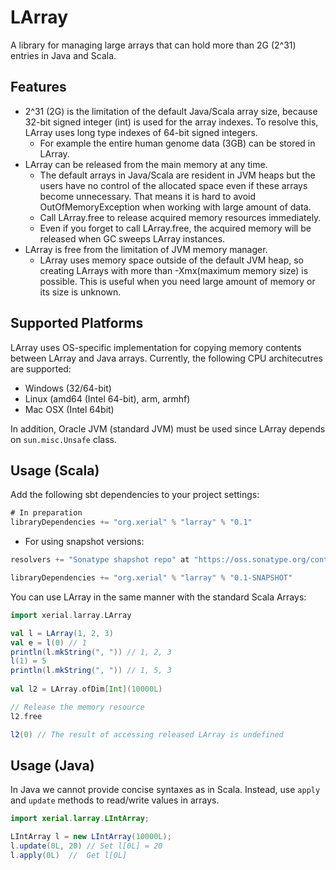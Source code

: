 LArray
=== 
A library for managing large arrays that can hold more than 2G (2^31) entries in Java and Scala.

## Features 
 * 2^31 (2G) is the limitation of the default Java/Scala array size, because 32-bit signed integer (int) is used for the array indexes. To resolve this, LArray uses long type indexes of 64-bit signed integers.
   * For example the entire human genome data (3GB) can be stored in LArray. 
 * LArray can be released from the main memory at any time. 
   * The default arrays in Java/Scala are resident in JVM heaps but the users have no control of the allocated space even if these arrays become unnecessary. That means it is hard to avoid OutOfMemoryException when working with large amount of data.
   * Call LArray.free to release acquired memory resources immediately.
   * Even if you forget to call LArray.free, the acquired memory will be released when GC sweeps LArray instances.
 * LArray is free from the limitation of JVM memory manager.
   * LArray uses memory space outside of the default JVM heap, so creating LArrays with more than -Xmx(maximum memory size) is possible. This is useful when you need large amount of memory or its size is unknown.


## Supported Platforms

LArray uses OS-specific implementation for copying memory contents between LArray and Java arrays. Currently, the following CPU architecutres are supported:

 * Windows (32/64-bit)
 * Linux (amd64 (Intel 64-bit), arm, armhf)
 * Mac OSX (Intel 64bit)

In addition, Oracle JVM (standard JVM) must be used since LArray depends on `sun.misc.Unsafe` class.

## Usage (Scala)
Add the following sbt dependencies to your project settings:

```scala
# In preparation 
libraryDependencies += "org.xerial" % "larray" % "0.1"
```

 * For using snapshot versions:

```scala
resolvers += "Sonatype shapshot repo" at "https://oss.sonatype.org/content/repositories/snapshots/"

libraryDependencies += "org.xerial" % "larray" % "0.1-SNAPSHOT"
```

You can use LArray in the same manner with the standard Scala Arrays: 

```scala
import xerial.larray.LArray

val l = LArray(1, 2, 3)
val e = l(0) // 1
println(l.mkString(", ")) // 1, 2, 3
l(1) = 5
println(l.mkString(", ")) // 1, 5, 3
    
val l2 = LArray.ofDim[Int](10000L)

// Release the memory resource
l2.free 

l2(0) // The result of accessing released LArray is undefined
```

## Usage (Java)

In Java we cannot provide concise syntaxes as in Scala. Instead, use `apply` and `update` methods to read/write values in arrays.

```java
import xerial.larray.LIntArray;

LIntArray l = new LIntArray(10000L);
l.update(0L, 20) // Set l[0L] = 20
l.apply(0L)  //  Get l[0L]
```
